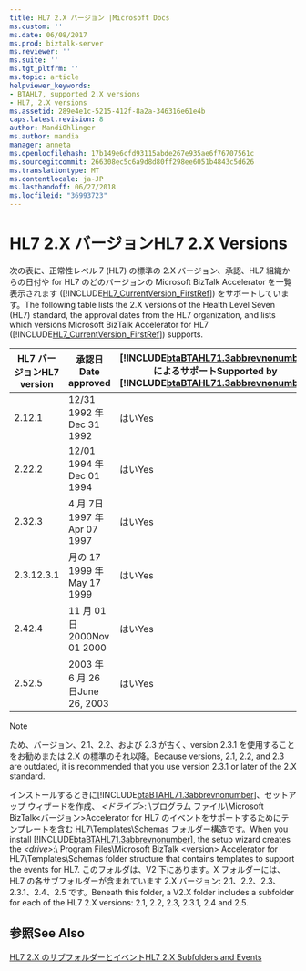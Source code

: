 ```yaml
---
title: HL7 2.X バージョン |Microsoft Docs
ms.custom: ''
ms.date: 06/08/2017
ms.prod: biztalk-server
ms.reviewer: ''
ms.suite: ''
ms.tgt_pltfrm: ''
ms.topic: article
helpviewer_keywords:
- BTAHL7, supported 2.X versions
- HL7, 2.X versions
ms.assetid: 289e4e1c-5215-412f-8a2a-346316e61e4b
caps.latest.revision: 8
author: MandiOhlinger
ms.author: mandia
manager: anneta
ms.openlocfilehash: 17b149e6cfd93115abde267e935ae6f76707561c
ms.sourcegitcommit: 266308ec5c6a9d8d80ff298ee6051b4843c5d626
ms.translationtype: MT
ms.contentlocale: ja-JP
ms.lasthandoff: 06/27/2018
ms.locfileid: "36993723"
---
```

# <a name="hl7-2x-versions"></a><span data-ttu-id="d461c-102">HL7 2.X バージョン</span><span class="sxs-lookup"><span data-stu-id="d461c-102">HL7 2.X Versions</span></span>
<span data-ttu-id="d461c-103">次の表に、正常性レベル 7 (HL7) の標準の 2.X バージョン、承認、HL7 組織からの日付や for HL7 のどのバージョンの Microsoft BizTalk Accelerator を一覧表示されます ([!INCLUDE[HL7_CurrentVersion_FirstRef](../../includes/hl7-currentversion-firstref-md.md)]) をサポートしています。</span><span class="sxs-lookup"><span data-stu-id="d461c-103">The following table lists the 2.X versions of the Health Level Seven (HL7) standard, the approval dates from the HL7 organization, and lists which versions Microsoft BizTalk Accelerator for HL7 ([!INCLUDE[HL7_CurrentVersion_FirstRef](../../includes/hl7-currentversion-firstref-md.md)]) supports.</span></span>  


| <span data-ttu-id="d461c-104">HL7 バージョン</span><span class="sxs-lookup"><span data-stu-id="d461c-104">HL7 version</span></span> | <span data-ttu-id="d461c-105">承認日</span><span class="sxs-lookup"><span data-stu-id="d461c-105">Date approved</span></span> | <span data-ttu-id="d461c-106">[!INCLUDE[btaBTAHL71.3abbrevnonumber](../../includes/btabtahl71-3abbrevnonumber-md.md)] によるサポート</span><span class="sxs-lookup"><span data-stu-id="d461c-106">Supported by [!INCLUDE[btaBTAHL71.3abbrevnonumber](../../includes/btabtahl71-3abbrevnonumber-md.md)]</span></span> |
|-------------|---------------|------------------------------------------------------------------------------------------------------|
|     <span data-ttu-id="d461c-107">2.1</span><span class="sxs-lookup"><span data-stu-id="d461c-107">2.1</span></span>     |  <span data-ttu-id="d461c-108">12/31 1992 年</span><span class="sxs-lookup"><span data-stu-id="d461c-108">Dec 31 1992</span></span>  |                                                 <span data-ttu-id="d461c-109">はい</span><span class="sxs-lookup"><span data-stu-id="d461c-109">Yes</span></span>                                                  |
|     <span data-ttu-id="d461c-110">2.2</span><span class="sxs-lookup"><span data-stu-id="d461c-110">2.2</span></span>     |  <span data-ttu-id="d461c-111">12/01 1994 年</span><span class="sxs-lookup"><span data-stu-id="d461c-111">Dec 01 1994</span></span>  |                                                 <span data-ttu-id="d461c-112">はい</span><span class="sxs-lookup"><span data-stu-id="d461c-112">Yes</span></span>                                                  |
|     <span data-ttu-id="d461c-113">2.3</span><span class="sxs-lookup"><span data-stu-id="d461c-113">2.3</span></span>     |  <span data-ttu-id="d461c-114">4 月 7日 1997 年</span><span class="sxs-lookup"><span data-stu-id="d461c-114">Apr 07 1997</span></span>  |                                                 <span data-ttu-id="d461c-115">はい</span><span class="sxs-lookup"><span data-stu-id="d461c-115">Yes</span></span>                                                  |
|    <span data-ttu-id="d461c-116">2.3.1</span><span class="sxs-lookup"><span data-stu-id="d461c-116">2.3.1</span></span>    |  <span data-ttu-id="d461c-117">月の 17 1999 年</span><span class="sxs-lookup"><span data-stu-id="d461c-117">May 17 1999</span></span>  |                                                 <span data-ttu-id="d461c-118">はい</span><span class="sxs-lookup"><span data-stu-id="d461c-118">Yes</span></span>                                                  |
|     <span data-ttu-id="d461c-119">2.4</span><span class="sxs-lookup"><span data-stu-id="d461c-119">2.4</span></span>     |  <span data-ttu-id="d461c-120">11 月 01日 2000</span><span class="sxs-lookup"><span data-stu-id="d461c-120">Nov 01 2000</span></span>  |                                                 <span data-ttu-id="d461c-121">はい</span><span class="sxs-lookup"><span data-stu-id="d461c-121">Yes</span></span>                                                  |
|     <span data-ttu-id="d461c-122">2.5</span><span class="sxs-lookup"><span data-stu-id="d461c-122">2.5</span></span>     | <span data-ttu-id="d461c-123">2003 年 6 月 26 日</span><span class="sxs-lookup"><span data-stu-id="d461c-123">June 26, 2003</span></span> |                                                 <span data-ttu-id="d461c-124">はい</span><span class="sxs-lookup"><span data-stu-id="d461c-124">Yes</span></span>                                                  |

> [!NOTE]
>  <span data-ttu-id="d461c-125">ため、バージョン、2.1、2.2、および 2.3 が古く、version 2.3.1 を使用することをお勧めまたは 2.X の標準のそれ以降。</span><span class="sxs-lookup"><span data-stu-id="d461c-125">Because versions, 2.1, 2.2, and 2.3 are outdated, it is recommended that you use version 2.3.1 or later of the 2.X standard.</span></span>  

 <span data-ttu-id="d461c-126">インストールするときに[!INCLUDE[btaBTAHL71.3abbrevnonumber](../../includes/btabtahl71-3abbrevnonumber-md.md)]、セットアップ ウィザードを作成、 *\<ドライブ\>*: \プログラム ファイル\\Microsoft BizTalk\<バージョン\>Accelerator for HL7 のイベントをサポートするためにテンプレートを含む HL7\Templates\Schemas フォルダー構造です。</span><span class="sxs-lookup"><span data-stu-id="d461c-126">When you install [!INCLUDE[btaBTAHL71.3abbrevnonumber](../../includes/btabtahl71-3abbrevnonumber-md.md)], the setup wizard creates the *\<drive\>*:\ Program Files\\Microsoft BizTalk \<version\> Accelerator for HL7\Templates\Schemas folder structure that contains templates to support the events for HL7.</span></span> <span data-ttu-id="d461c-127">このフォルダは、V2 下にあります。X フォルダーには、HL7 の各サブフォルダーが含まれています 2.X バージョン: 2.1、2.2、2.3、2.3.1、2.4、2.5 です。</span><span class="sxs-lookup"><span data-stu-id="d461c-127">Beneath this folder, a V2.X folder includes a subfolder for each of the HL7 2.X versions: 2.1, 2.2, 2.3, 2.3.1, 2.4 and 2.5.</span></span>  

## <a name="see-also"></a><span data-ttu-id="d461c-128">参照</span><span class="sxs-lookup"><span data-stu-id="d461c-128">See Also</span></span>  
 [<span data-ttu-id="d461c-129">HL7 2.X のサブフォルダーとイベント</span><span class="sxs-lookup"><span data-stu-id="d461c-129">HL7 2.X Subfolders and Events</span></span>](../../adapters-and-accelerators/accelerator-hl7/hl7-2-x-subfolders-and-events.md)